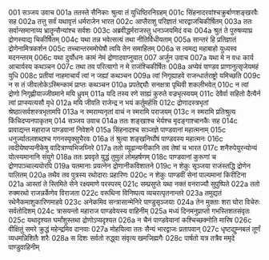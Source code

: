 001  सञ्जय उवाच
001a ततस्ते सैनिकाः श्रुत्वा तं युधिष्ठिरनिग्रहम्
001c सिंहनादरवांश्चक्रुर्बाणशङ्खरवैः सह
002a तत्तु सर्वं यथावृत्तं धर्मराजेन भारत
002c आप्तैराशु परिज्ञातं भारद्वाजचिकीर्षितम्
003a ततः सर्वान्समानाय्य भ्रातॄन्सैन्यांश्च सर्वशः
003c अब्रवीद्धर्मराजस्तु धनञ्जयमिदं वचः
004a श्रुतं ते पुरुषव्याघ्र द्रोणस्याद्य चिकीर्षितम्
004c यथा तन्न भवेत्सत्यं तथा नीतिर्विधीयताम्
005a सान्तरं हि प्रतिज्ञातं द्रोणेनामित्रकर्शन
005c तच्चान्तरममोघेषौ त्वयि तेन समाहितम्
006a स त्वमद्य महाबाहो युध्यस्व मदनन्तरम्
006c यथा दुर्योधनः कामं नेमं द्रोणादवाप्नुयात्
007  अर्जुन उवाच
007a यथा मे न वधः कार्य आचार्यस्य कथञ्चन
007c तथा तव परित्यागो न मे राजंश्चिकीर्षितः
008a अप्येवं पाण्डव प्राणानुत्सृजेयमहं युधि
008c प्रतीयां नाहमाचार्यं त्वां न जह्यां कथञ्चन
009a त्वां निगृह्याहवे राजन्धार्तराष्ट्रो यमिच्छति
009c न स तं जीवलोकेऽस्मिन्कामं प्राप्तः कथञ्चन
010a प्रपतेद्द्यौः सनक्षत्रा पृथिवी शकलीभवेत्
010c न त्वां द्रोणो निगृह्णीयाज्जीवमाने मयि ध्रुवम्
011a यदि तस्य रणे साह्यं कुरुते वज्रभृत्स्वयम्
011c देवैर्वा सहितो दैत्यैर्न त्वां प्राप्स्यत्यसौ मृधे
012a मयि जीवति राजेन्द्र न भयं कर्तुमर्हसि
012c द्रोणादस्त्रभृतां श्रेष्ठात्सर्वशस्त्रभृतामपि
013a न स्मराम्यनृतां वाचं न स्मरामि पराजयम्
013c न स्मरामि प्रतिश्रुत्य किंचिदप्यनपाकृतम्
014  सञ्जय उवाच
014a ततः शङ्खाश्च भेर्यश्च मृदङ्गाश्चानकैः सह
014c प्रावाद्यन्त महाराज पाण्डवानां निवेशने
015a सिंहनादश्च सञ्जज्ञे पाण्डवानां महात्मनाम्
015c धनुर्ज्यातलशब्दश्च गगनस्पृक्सुभैरवः
016a तं श्रुत्वा शङ्खनिर्घोषं पाण्डवस्य महात्मनः
016c त्वदीयेष्वप्यनीकेषु वादित्राण्यभिजघ्निरे
017a ततो व्यूढान्यनीकानि तव तेषां च भारत
017c शनैरुपेयुरन्योन्यं योत्स्यमानानि संयुगे
018a ततः प्रववृते युद्धं तुमुलं लोमहर्षणम्
018c पाण्डवानां कुरूणां च द्रोणपाञ्चाल्ययोरपि
019a यतमानाः प्रयत्नेन द्रोणानीकविशातने
019c न शेकुः सृञ्जया राजंस्तद्धि द्रोणेन पालितम्
020a तथैव तव पुत्रस्य रथोदाराः प्रहारिणः
020c न शेकुः पाण्डवीं सेनां पाल्यमानां किरीटिना
021a आस्तां ते स्तिमिते सेने रक्ष्यमाणे परस्परम्
021c सम्प्रसुप्ते यथा नक्तं वनराज्यौ सुपुष्पिते
022a ततो रुक्मरथो राजन्नर्केणेव विराजता
022c वरूथिना विनिष्पत्य व्यचरत्पृतनान्तरे
023a तमुद्यतं रथेनैकमाशुकारिणमाहवे
023c अनेकमिव सन्त्रासान्मेनिरे पाण्डुसृञ्जयाः
024a तेन मुक्ताः शरा घोरा विचेरुः सर्वतोदिशम्
024c त्रासयन्तो महाराज पाण्डवेयस्य वाहिनीम्
025a मध्यं दिनमनुप्राप्तो गभस्तिशतसंवृतः
025c यथादृश्यत घर्मांशुस्तथा द्रोणोऽप्यदृश्यत
026a न चैनं पाण्डवेयानां कश्चिच्छक्नोति मारिष
026c वीक्षितुं समरे क्रुद्धं महेन्द्रमिव दानवाः
027a मोहयित्वा ततः सैन्यं भारद्वाजः प्रतापवान्
027c धृष्टद्युम्नबलं तूर्णं व्यधमन्निशितैः शरैः
028a स दिशः सर्वतो रुद्ध्वा संवृत्य खमजिह्मगैः
028c पार्षतो यत्र तत्रैव ममृदे पाण्डुवाहिनीम्

